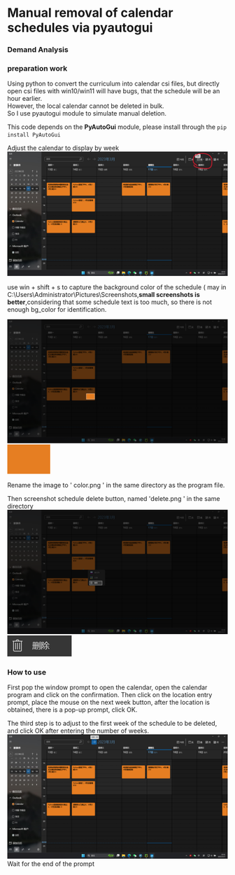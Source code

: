Manual removal of calendar schedules via pyautogui
====
 
### Demand Analysis
 
### preparation work

 
Using python to convert the curriculum into calendar csi files, but directly open csi files with win10/win11 will have bugs, that the schedule will be an hour earlier.  
However, the local calendar cannot be deleted in bulk.   
So I use pyautogui module to simulate manual deletion. 
 
This code depends on the **PyAutoGui** module, please install through the `pip install PyAutoGui`
 

Adjust the calendar to display by week  
![输入图片说明](readmeimages/imagesweek.png)

use win + shift + s to capture the background color of the schedule ( may in C:\Users\Administrator\Pictures\Screenshots,**small screenshots is better**,considering that some schedule text is too much, so there is not enough bg_color for identification.   

![输入图片说明](readmeimages/imagescolor-.png)  
![输入图片说明](readmeimages/imagescolor.png)  

Rename the image to ' color.png ' in the same directory as the program file.   

Then screenshot schedule delete button, named 'delete.png ' in the same directory
![输入图片说明](readmeimages/imagesdelete-.png)
![输入图片说明](readmeimages/imagesdelete.png)

### How to use
First pop the window prompt to open the calendar, open the calendar program and click on the confirmation. 
Then click on the location entry prompt, place the mouse on the next week button, after the location is obtained, there is a pop-up prompt, click OK.   

The third step is to adjust to the first week of the schedule to be deleted, and click OK after entering the number of weeks.   
![输入图片说明](readmeimages/imagesnext.png)
Wait for the end of the prompt  
